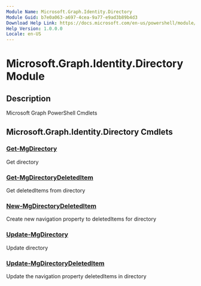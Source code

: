 ```yaml
---
Module Name: Microsoft.Graph.Identity.Directory
Module Guid: b7e0a063-a697-4cea-9a77-e9ad3b89b4d3
Download Help Link: https://docs.microsoft.com/en-us/powershell/module/microsoft.graph.identity.directory
Help Version: 1.0.0.0
Locale: en-US
---
```


# Microsoft.Graph.Identity.Directory Module
## Description
Microsoft Graph PowerShell Cmdlets

## Microsoft.Graph.Identity.Directory Cmdlets
### [Get-MgDirectory](Get-MgDirectory.md)
Get directory

### [Get-MgDirectoryDeletedItem](Get-MgDirectoryDeletedItem.md)
Get deletedItems from directory

### [New-MgDirectoryDeletedItem](New-MgDirectoryDeletedItem.md)
Create new navigation property to deletedItems for directory

### [Update-MgDirectory](Update-MgDirectory.md)
Update directory

### [Update-MgDirectoryDeletedItem](Update-MgDirectoryDeletedItem.md)
Update the navigation property deletedItems in directory

